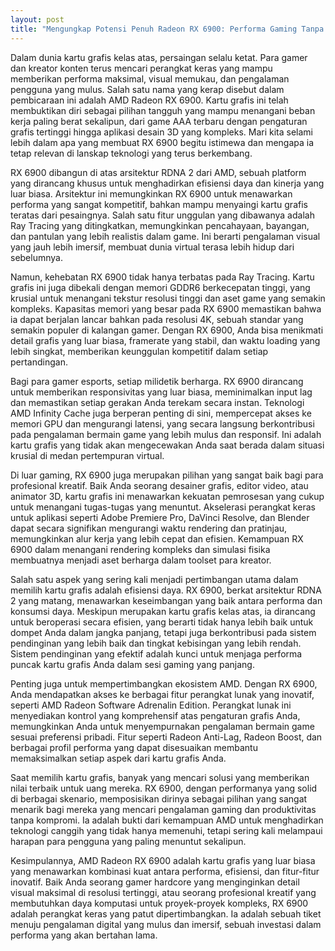 ```yaml
---
layout: post
title: "Mengungkap Potensi Penuh Radeon RX 6900: Performa Gaming Tanpa Kompromi"
---
```


Dalam dunia kartu grafis kelas atas, persaingan selalu ketat. Para gamer dan kreator konten terus mencari perangkat keras yang mampu memberikan performa maksimal, visual memukau, dan pengalaman pengguna yang mulus. Salah satu nama yang kerap disebut dalam pembicaraan ini adalah AMD Radeon RX 6900. Kartu grafis ini telah membuktikan diri sebagai pilihan tangguh yang mampu menangani beban kerja paling berat sekalipun, dari game AAA terbaru dengan pengaturan grafis tertinggi hingga aplikasi desain 3D yang kompleks. Mari kita selami lebih dalam apa yang membuat RX 6900 begitu istimewa dan mengapa ia tetap relevan di lanskap teknologi yang terus berkembang.

RX 6900 dibangun di atas arsitektur RDNA 2 dari AMD, sebuah platform yang dirancang khusus untuk menghadirkan efisiensi daya dan kinerja yang luar biasa. Arsitektur ini memungkinkan RX 6900 untuk menawarkan performa yang sangat kompetitif, bahkan mampu menyaingi kartu grafis teratas dari pesaingnya. Salah satu fitur unggulan yang dibawanya adalah Ray Tracing yang ditingkatkan, memungkinkan pencahayaan, bayangan, dan pantulan yang lebih realistis dalam game. Ini berarti pengalaman visual yang jauh lebih imersif, membuat dunia virtual terasa lebih hidup dari sebelumnya.

Namun, kehebatan RX 6900 tidak hanya terbatas pada Ray Tracing. Kartu grafis ini juga dibekali dengan memori GDDR6 berkecepatan tinggi, yang krusial untuk menangani tekstur resolusi tinggi dan aset game yang semakin kompleks. Kapasitas memori yang besar pada RX 6900 memastikan bahwa ia dapat berjalan lancar bahkan pada resolusi 4K, sebuah standar yang semakin populer di kalangan gamer. Dengan RX 6900, Anda bisa menikmati detail grafis yang luar biasa, framerate yang stabil, dan waktu loading yang lebih singkat, memberikan keunggulan kompetitif dalam setiap pertandingan.

Bagi para gamer esports, setiap milidetik berharga. RX 6900 dirancang untuk memberikan responsivitas yang luar biasa, meminimalkan input lag dan memastikan setiap gerakan Anda terekam secara instan. Teknologi AMD Infinity Cache juga berperan penting di sini, mempercepat akses ke memori GPU dan mengurangi latensi, yang secara langsung berkontribusi pada pengalaman bermain game yang lebih mulus dan responsif. Ini adalah kartu grafis yang tidak akan mengecewakan Anda saat berada dalam situasi krusial di medan pertempuran virtual.

Di luar gaming, RX 6900 juga merupakan pilihan yang sangat baik bagi para profesional kreatif. Baik Anda seorang desainer grafis, editor video, atau animator 3D, kartu grafis ini menawarkan kekuatan pemrosesan yang cukup untuk menangani tugas-tugas yang menuntut. Akselerasi perangkat keras untuk aplikasi seperti Adobe Premiere Pro, DaVinci Resolve, dan Blender dapat secara signifikan mengurangi waktu rendering dan pratinjau, memungkinkan alur kerja yang lebih cepat dan efisien. Kemampuan RX 6900 dalam menangani rendering kompleks dan simulasi fisika membuatnya menjadi aset berharga dalam toolset para kreator.

Salah satu aspek yang sering kali menjadi pertimbangan utama dalam memilih kartu grafis adalah efisiensi daya. RX 6900, berkat arsitektur RDNA 2 yang matang, menawarkan keseimbangan yang baik antara performa dan konsumsi daya. Meskipun merupakan kartu grafis kelas atas, ia dirancang untuk beroperasi secara efisien, yang berarti tidak hanya lebih baik untuk dompet Anda dalam jangka panjang, tetapi juga berkontribusi pada sistem pendinginan yang lebih baik dan tingkat kebisingan yang lebih rendah. Sistem pendinginan yang efektif adalah kunci untuk menjaga performa puncak kartu grafis Anda dalam sesi gaming yang panjang.

Penting juga untuk mempertimbangkan ekosistem AMD. Dengan RX 6900, Anda mendapatkan akses ke berbagai fitur perangkat lunak yang inovatif, seperti AMD Radeon Software Adrenalin Edition. Perangkat lunak ini menyediakan kontrol yang komprehensif atas pengaturan grafis Anda, memungkinkan Anda untuk menyempurnakan pengalaman bermain game sesuai preferensi pribadi. Fitur seperti Radeon Anti-Lag, Radeon Boost, dan berbagai profil performa yang dapat disesuaikan membantu memaksimalkan setiap aspek dari kartu grafis Anda.

Saat memilih kartu grafis, banyak yang mencari solusi yang memberikan nilai terbaik untuk uang mereka. RX 6900, dengan performanya yang solid di berbagai skenario, memposisikan dirinya sebagai pilihan yang sangat menarik bagi mereka yang mencari pengalaman gaming dan produktivitas tanpa kompromi. Ia adalah bukti dari kemampuan AMD untuk menghadirkan teknologi canggih yang tidak hanya memenuhi, tetapi sering kali melampaui harapan para pengguna yang paling menuntut sekalipun.

Kesimpulannya, AMD Radeon RX 6900 adalah kartu grafis yang luar biasa yang menawarkan kombinasi kuat antara performa, efisiensi, dan fitur-fitur inovatif. Baik Anda seorang gamer hardcore yang menginginkan detail visual maksimal di resolusi tertinggi, atau seorang profesional kreatif yang membutuhkan daya komputasi untuk proyek-proyek kompleks, RX 6900 adalah perangkat keras yang patut dipertimbangkan. Ia adalah sebuah tiket menuju pengalaman digital yang mulus dan imersif, sebuah investasi dalam performa yang akan bertahan lama.
